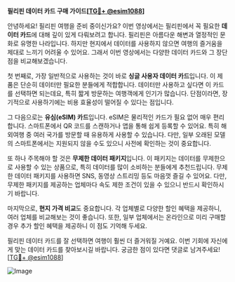**필리핀 데이터 카드 구매 가이드[[TG💪+ @esim1088](https://t.me/s/esim1088)]**

안녕하세요! 필리핀 여행을 준비 중이신가요? 이번 영상에서는 필리핀에서 꼭 필요한 **데이터 카드**에 대해 깊이 있게 다뤄보려고 합니다. 필리핀은 아름다운 해변과 열정적인 문화로 유명한 나라입니다. 하지만 현지에서 데이터를 사용하지 않으면 여행의 즐거움을 제대로 느끼기 어려울 수 있어요. 그래서 이번 영상에서는 다양한 데이터 카드와 그 장단점을 비교해보겠습니다.

첫 번째로, 가장 일반적으로 사용하는 것이 바로 **싱글 사용자 데이터 카드**입니다. 이 제품은 단순히 데이터만 필요한 분들에게 적합합니다. 데이터만 사용하고 싶다면 이 카드를 선택하면 되는데요, 특히 짧게 방문하는 여행객에게 인기가 많습니다. 단점이라면, 장기적으로 사용하기에는 비용 효율성이 떨어질 수 있다는 점입니다.

그 다음으로는 **유심(eSIM) 카드**입니다. eSIM은 물리적인 카드가 필요 없어 매우 편리합니다. 스마트폰에서 QR 코드를 스캔하거나 앱을 통해 쉽게 등록할 수 있어요. 특히 해외여행 중 여러 국가를 방문할 때 유용하게 사용할 수 있습니다. 다만, 일부 오래된 모델의 스마트폰에서는 지원되지 않을 수도 있으니 사전에 확인하는 것이 중요합니다.

또 하나 주목해야 할 것은 **무제한 데이터 패키지**입니다. 이 패키지는 데이터를 무제한으로 사용할 수 있는 상품으로, 특히 데이터를 많이 소비하는 분들에게 추천드립니다. 무제한 데이터 패키지를 사용하면 SNS, 동영상 스트리밍 등도 마음껏 즐길 수 있어요. 다만, 무제한 패키지를 제공하는 업체마다 속도 제한 조건이 있을 수 있으니 반드시 확인하시기 바랍니다.

마지막으로, **현지 가격 비교**도 중요합니다. 각 업체별로 다양한 할인 혜택을 제공하니, 여러 업체를 비교해보는 것이 좋습니다. 또한, 일부 업체에서는 온라인으로 미리 구매할 경우 추가 할인 혜택을 제공하니 이 점도 기억해 두세요.

필리핀 데이터 카드를 잘 선택하면 여행이 훨씬 더 즐거워질 거예요. 이번 기회에 자신에게 맞는 데이터 카드를 찾아보시길 바랍니다. 궁금한 점이 있다면 댓글로 남겨주세요! [[TG💪+ @esim1088](https://t.me/s/esim1088)]

![Image](https://i.postimg.cc/Y0z9fWf4/image.png)